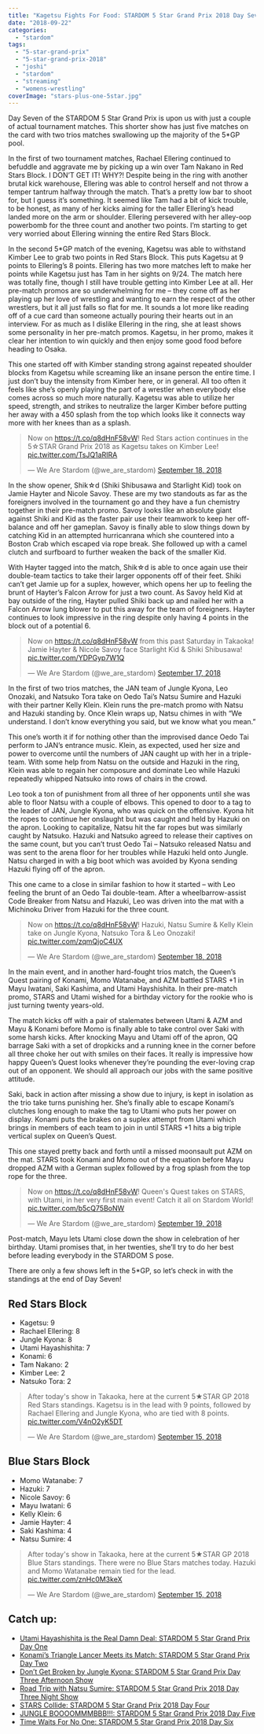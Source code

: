 ```yaml
---
title: "Kagetsu Fights For Food: STARDOM 5 Star Grand Prix 2018 Day Seven"
date: "2018-09-22"
categories: 
  - "stardom"
tags: 
  - "5-star-grand-prix"
  - "5-star-grand-prix-2018"
  - "joshi"
  - "stardom"
  - "streaming"
  - "womens-wrestling"
coverImage: "stars-plus-one-5star.jpg"
---
```


Day Seven of the STARDOM 5 Star Grand Prix is upon us with just a couple of actual tournament matches. This shorter show has just five matches on the card with two trios matches swallowing up the majority of the 5\*GP pool.

In the first of two tournament matches, Rachael Ellering continued to befuddle and aggravate me by picking up a win over Tam Nakano in Red Stars Block. I DON’T GET IT! WHY?! Despite being in the ring with another brutal kick warehouse, Ellering was able to control herself and not throw a temper tantrum halfway through the match. That’s a pretty low bar to shoot for, but I guess it’s something. It seemed like Tam had a bit of kick trouble, to be honest, as many of her kicks aiming for the taller Ellering’s head landed more on the arm or shoulder. Ellering persevered with her alley-oop powerbomb for the three count and another two points. I’m starting to get very worried about Ellering winning the entire Red Stars Block.

In the second 5\*GP match of the evening, Kagetsu was able to withstand Kimber Lee to grab two points in Red Stars Block. This puts Kagetsu at 9 points to Ellering’s 8 points. Ellering has two more matches left to make her points while Kagetsu just has Tam in her sights on 9/24. The match here was totally fine, though I still have trouble getting into Kimber Lee at all. Her pre-match promos are so underwhelming for me – they come off as her playing up her love of wrestling and wanting to earn the respect of the other wrestlers, but it all just falls so flat for me. It sounds a lot more like reading off of a cue card than someone actually pouring their hearts out in an interview. For as much as I dislike Ellering in the ring, she at least shows some personality in her pre-match promos. Kagetsu, in her promo, makes it clear her intention to win quickly and then enjoy some good food before heading to Osaka.

This one started off with Kimber standing strong against repeated shoulder blocks from Kagetsu while screaming like an insane person the entire time. I just don’t buy the intensity from Kimber here, or in general. All too often it feels like she’s openly playing the part of a wrestler when everybody else comes across so much more naturally. Kagetsu was able to utilize her speed, strength, and strikes to neutralize the larger Kimber before putting her away with a 450 splash from the top which looks like it connects way more with her knees than as a splash.

<blockquote class="twitter-tweet" data-width="550" data-dnt="true"><p lang="en" dir="ltr">Now on <a href="https://t.co/q8dHnF58vW">https://t.co/q8dHnF58vW</a>! Red Stars action continues in the 5☆STAR Grand Prix 2018 as Kagetsu takes on Kimber Lee! <a href="https://t.co/TsJQ1aRIRA">pic.twitter.com/TsJQ1aRIRA</a></p><p>— We Are Stardom (@we_are_stardom) <a href="https://twitter.com/we_are_stardom/status/1041979609921675264?ref_src=twsrc%5Etfw">September 18, 2018</a></p></blockquote>

<script async src="https://platform.twitter.com/widgets.js" charset="utf-8"></script>

In the show opener, Shik☆d (Shiki Shibusawa and Starlight Kid) took on Jamie Hayter and Nicole Savoy. These are my two standouts as far as the foreigners involved in the tournament go and they have a fun chemistry together in their pre-match promo. Savoy looks like an absolute giant against Shiki and Kid as the faster pair use their teamwork to keep her off-balance and off her gameplan. Savoy is finally able to slow things down by catching Kid in an attempted hurricanrana which she countered into a Boston Crab which escaped via rope break. She followed up with a camel clutch and surfboard to further weaken the back of the smaller Kid.

With Hayter tagged into the match, Shik☆d is able to once again use their double-team tactics to take their larger opponents off of their feet. Shiki can’t get Jamie up for a suplex, however, which opens her up to feeling the brunt of Hayter’s Falcon Arrow for just a two count. As Savoy held Kid at bay outside of the ring, Hayter pulled Shiki back up and nailed her with a Falcon Arrow lung blower to put this away for the team of foreigners. Hayter continues to look impressive in the ring despite only having 4 points in the block out of a potential 6.

<blockquote class="twitter-tweet" data-width="550" data-dnt="true"><p lang="en" dir="ltr">Now on <a href="https://t.co/q8dHnF58vW">https://t.co/q8dHnF58vW</a> from this past Saturday in Takaoka! Jamie Hayter &amp; Nicole Savoy face Starlight Kid &amp; Shiki Shibusawa! <a href="https://t.co/YDPGyp7W1Q">pic.twitter.com/YDPGyp7W1Q</a></p><p>— We Are Stardom (@we_are_stardom) <a href="https://twitter.com/we_are_stardom/status/1041566719087525888?ref_src=twsrc%5Etfw">September 17, 2018</a></p></blockquote>

<script async src="https://platform.twitter.com/widgets.js" charset="utf-8"></script>

In the first of two trios matches, the JAN team of Jungle Kyona, Leo Onozaki, and Natsuko Tora take on Oedo Tai’s Natsu Sumire and Hazuki with their partner Kelly Klein. Klein runs the pre-match promo with Natsu and Hazuki standing by. Once Klein wraps up, Natsu chimes in with “We understand. I don’t know everything you said, but we know what you mean.”

This one’s worth it if for nothing other than the improvised dance Oedo Tai perform to JAN’s entrance music. Klein, as expected, used her size and power to overcome until the numbers of JAN caught up with her in a triple-team. With some help from Natsu on the outside and Hazuki in the ring, Klein was able to regain her composure and dominate Leo while Hazuki repeatedly whipped Natsuko into rows of chairs in the crowd.

Leo took a ton of punishment from all three of her opponents until she was able to floor Natsu with a couple of elbows. This opened to door to a tag to the leader of JAN, Jungle Kyona, who was quick on the offensive. Kyona hit the ropes to continue her onslaught but was caught and held by Hazuki on the apron. Looking to capitalize, Natsu hit the far ropes but was similarly caught by Natsuko. Hazuki and Natsuko agreed to release their captives on the same count, but you can’t trust Oedo Tai – Natsuko released Natsu and was sent to the arena floor for her troubles while Hazuki held onto Jungle. Natsu charged in with a big boot which was avoided by Kyona sending Hazuki flying off of the apron.

This one came to a close in similar fashion to how it started – with Leo feeling the brunt of an Oedo Tai double-team. After a wheelbarrow-assist Code Breaker from Natsu and Hazuki, Leo was driven into the mat with a Michinoku Driver from Hazuki for the three count.

<blockquote class="twitter-tweet" data-width="550" data-dnt="true"><p lang="et" dir="ltr">Now on <a href="https://t.co/q8dHnF58vW">https://t.co/q8dHnF58vW</a>! Hazuki, Natsu Sumire &amp; Kelly Klein take on Jungle Kyona, Natsuko Tora &amp; Leo Onozaki! <a href="https://t.co/zqmQjoC4UX">pic.twitter.com/zqmQjoC4UX</a></p><p>— We Are Stardom (@we_are_stardom) <a href="https://twitter.com/we_are_stardom/status/1041952785980260353?ref_src=twsrc%5Etfw">September 18, 2018</a></p></blockquote>

<script async src="https://platform.twitter.com/widgets.js" charset="utf-8"></script>

In the main event, and in another hard-fought trios match, the Queen’s Quest pairing of Konami, Momo Watanabe, and AZM battled STARS +1 in Mayu Iwatani, Saki Kashima, and Utami Hayshishita. In their pre-match promo, STARS and Utami wished for a birthday victory for the rookie who is just turning twenty years-old.

The match kicks off with a pair of stalemates between Utami & AZM and Mayu & Konami before Momo is finally able to take control over Saki with some harsh kicks. After knocking Mayu and Utami off of the apron, QQ barrage Saki with a set of dropkicks and a running knee in the corner before all three choke her out with smiles on their faces. It really is impressive how happy Queen’s Quest looks whenever they’re pounding the ever-loving crap out of an opponent. We should all approach our jobs with the same positive attitude.

Saki, back in action after missing a show due to injury, is kept in isolation as the trio take turns punishing her. She’s finally able to escape Konami’s clutches long enough to make the tag to Utami who puts her power on display. Konami puts the brakes on a suplex attempt from Utami which brings in members of each team to join in until STARS +1 hits a big triple vertical suplex on Queen’s Quest.

This one stayed pretty back and forth until a missed moonsault put AZM on the mat. STARS took Konami and Momo out of the equation before Mayu dropped AZM with a German suplex followed by a frog splash from the top rope for the three.

<blockquote class="twitter-tweet" data-width="550" data-dnt="true"><p lang="en" dir="ltr">Now on <a href="https://t.co/q8dHnF58vW">https://t.co/q8dHnF58vW</a>! Queen's Quest takes on STARS, with Utami, in her very first main event! Catch it all on Stardom World! <a href="https://t.co/b5cQ75BoNW">pic.twitter.com/b5cQ75BoNW</a></p><p>— We Are Stardom (@we_are_stardom) <a href="https://twitter.com/we_are_stardom/status/1042216423005728768?ref_src=twsrc%5Etfw">September 19, 2018</a></p></blockquote>

<script async src="https://platform.twitter.com/widgets.js" charset="utf-8"></script>

Post-match, Mayu lets Utami close down the show in celebration of her birthday. Utami promises that, in her twenties, she’ll try to do her best before leading everybody in the STARDOM S pose.

There are only a few shows left in the 5\*GP, so let’s check in with the standings at the end of Day Seven!

## Red Stars Block

- Kagetsu: 9
- Rachael Ellering: 8
- Jungle Kyona: 8
- Utami Hayashishita: 7
- Konami: 6
- Tam Nakano: 2
- Kimber Lee: 2
- Natsuko Tora: 2

<blockquote class="twitter-tweet" data-width="550" data-dnt="true"><p lang="en" dir="ltr">After today's show in Takaoka, here at the current 5★STAR GP 2018 Red Stars standings. Kagetsu is in the lead with 9 points, followed by Rachael Ellering and Jungle Kyona, who are tied with 8 points. <a href="https://t.co/V4nO2yK5DT">pic.twitter.com/V4nO2yK5DT</a></p><p>— We Are Stardom (@we_are_stardom) <a href="https://twitter.com/we_are_stardom/status/1040966666908127232?ref_src=twsrc%5Etfw">September 15, 2018</a></p></blockquote>

<script async src="https://platform.twitter.com/widgets.js" charset="utf-8"></script>

## Blue Stars Block

- Momo Watanabe: 7
- Hazuki: 7
- Nicole Savoy: 6
- Mayu Iwatani: 6
- Kelly Klein: 6
- Jamie Hayter: 4
- Saki Kashima: 4
- Natsu Sumire: 4

<blockquote class="twitter-tweet" data-width="550" data-dnt="true"><p lang="en" dir="ltr">After today's show in Takaoka, here at the current 5★STAR GP 2018 Blue Stars standings. There were no Blue Stars matches today. Hazuki and Momo Watanabe remain tied for the lead. <a href="https://t.co/znHc0M3keX">pic.twitter.com/znHc0M3keX</a></p><p>— We Are Stardom (@we_are_stardom) <a href="https://twitter.com/we_are_stardom/status/1040966147011575808?ref_src=twsrc%5Etfw">September 15, 2018</a></p></blockquote>

<script async src="https://platform.twitter.com/widgets.js" charset="utf-8"></script>

## Catch up:

- [Utami Hayashishita is the Real Damn Deal: STARDOM 5 Star Grand Prix Day One](https://www.gansobomb.com/2018/08/21/stardom-5-star-grand-prix-day-one/)
- [Konami’s Triangle Lancer Meets its Match: STARDOM 5 Star Grand Prix Day Two](https://www.gansobomb.com/2018/08/25/stardom-5-star-grand-prix-day-two/)
- [Don’t Get Broken by Jungle Kyona: STARDOM 5 Star Grand Prix Day Three Afternoon Show](https://www.gansobomb.com/2018/08/30/stardom-5-star-grand-prix-day-three-afternoon-show/)
- [Road Trip with Natsu Sumire: STARDOM 5 Star Grand Prix 2018 Day Three Night Show](https://www.gansobomb.com/2018/09/01/stardom-5-star-grand-prix-day-three-night-show/)
- [STARS Collide: STARDOM 5 Star Grand Prix 2018 Day Four](https://www.gansobomb.com/2018/09/08/stardom-5-star-grand-prix-2018-day-four/)
- [JUNGLE BOOOOMMMBBB!!!: STARDOM 5 Star Grand Prix 2018 Day Five](https://www.gansobomb.com/2018/09/12/stardom-5-star-grand-prix-2018-day-five/)
- [Time Waits For No One: STARDOM 5 Star Grand Prix 2018 Day Six](https://www.gansobomb.com/2018/09/16/stardom-5-star-grand-prix-2018-day-six/)
